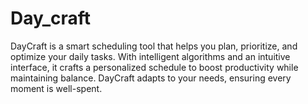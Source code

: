 # Day_craft
DayCraft is a smart scheduling tool that helps you plan, prioritize, and optimize your daily tasks. With intelligent algorithms and an intuitive interface, it crafts a personalized schedule to boost productivity while maintaining balance. DayCraft adapts to your needs, ensuring every moment is well-spent.
